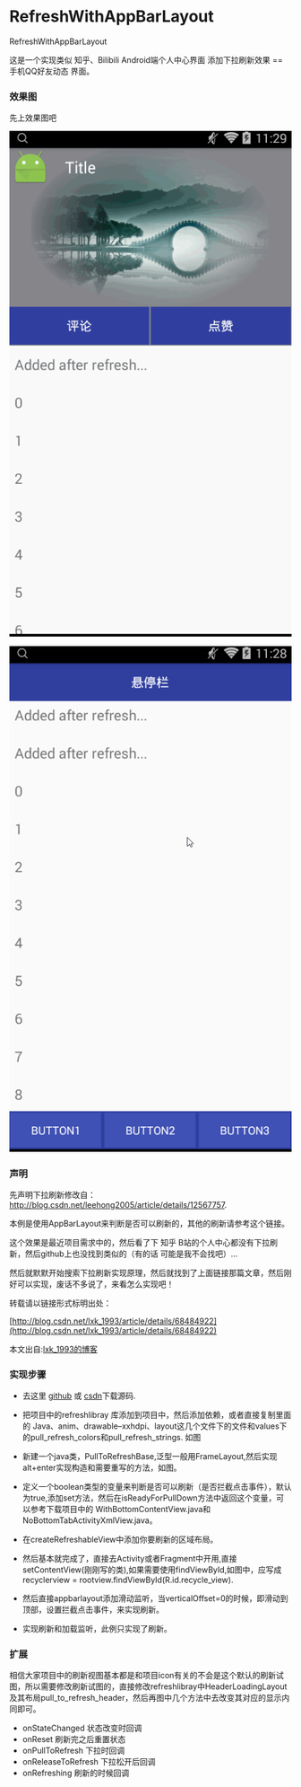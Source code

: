 # RefreshWithAppBarLayout
RefreshWithAppBarLayout

这是一个实现类似 知乎、Bilibili Android端个人中心界面 添加下拉刷新效果 == 手机QQ好友动态 界面。

### 效果图

先上效果图吧

![效果图](https://github.com/103style/RefreshWithAppBarLayout/blob/master/screenshot.gif/titleshadow_samll.gif)

![效果图](https://github.com/103style/RefreshWithAppBarLayout/blob/master/screenshot.gif/withtab_small.gif)

### 声明

先声明下拉刷新修改自：http://blog.csdn.net/leehong2005/article/details/12567757.

本例是使用AppBarLayout来判断是否可以刷新的，其他的刷新请参考这个链接。

这个效果是最近项目需求中的，然后看了下 知乎 B站的个人中心都没有下拉刷新，然后github上也没找到类似的（有的话 可能是我不会找吧）…

然后就默默开始搜索下拉刷新实现原理，然后就找到了上面链接那篇文章，然后刚好可以实现，废话不多说了，来看怎么实现吧！

转载请以链接形式标明出处：

[http://blog.csdn.net/lxk_1993/article/details/68484922](http://blog.csdn.net/lxk_1993/article/details/68484922)

本文出自:[lxk_1993的博客](http://blog.csdn.net/lxk_1993)

### 实现步骤

* 去这里 [github]() 或 [csdn]()下载源码.

* 把项目中的refreshlibray 库添加到项目中，然后添加依赖，或者直接复制里面的 Java、anim、drawable–xxhdpi、layout这几个文件下的文件和values下的pull_refresh_colors和pull_refresh_strings. 如图


* 新建一个java类，PullToRefreshBase,泛型一般用FrameLayout,然后实现alt+enter实现构造和需要重写的方法，如图。



* 定义一个boolean类型的变量来判断是否可以刷新（是否拦截点击事件），默认为true,添加set方法，然后在isReadyForPullDown方法中返回这个变量，可以参考下载项目中的 WithBottomContentView.java和NoBottomTabActivityXmlView.java。

* 在createRefreshableView中添加你要刷新的区域布局。



* 然后基本就完成了，直接去Activity或者Fragment中开用,直接setContentView(刚刚写的类),如果需要使用findViewById,如图中，应写成recyclerview = rootview.findViewById(R.id.recycle_view).



* 然后直接appbarlayout添加滑动监听，当verticalOffset=0的时候，即滑动到顶部，设置拦截点击事件，来实现刷新。



* 实现刷新和加载监听，此例只实现了刷新。



### 扩展

相信大家项目中的刷新视图基本都是和项目icon有关的不会是这个默认的刷新试图，所以需要修改刷新试图的，直接修改refreshlibray中HeaderLoadingLayout及其布局pull_to_refresh_header，然后再图中几个方法中去改变其对应的显示内同即可。

* onStateChanged 状态改变时回调
* onReset 刷新完之后重置状态
* onPullToRefresh 下拉时回调
* onReleaseToRefresh 下拉松开后回调
* onRefreshing 刷新的时候回调
